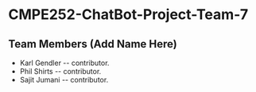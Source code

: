 # CMPE252-ChatBot-Project-Team-7

## Team Members (Add Name Here)
* Karl Gendler -- contributor.
* Phil Shirts -- contributor.
* Sajit Jumani -- contributor.
